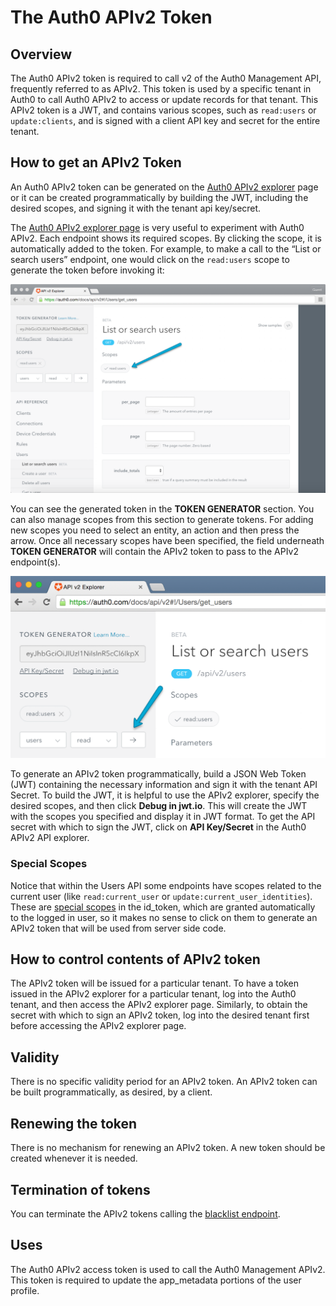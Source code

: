 # The Auth0 APIv2 Token

## Overview

The Auth0 APIv2 token is required to call v2 of the Auth0 Management API, frequently referred to as APIv2.  This token is used by a specific tenant in Auth0 to call Auth0 APIv2 to access or update records for that tenant.  This APIv2 token is a JWT, and contains various scopes, such as `read:users` or `update:clients`, and is signed with a client API key and secret for the entire tenant.

## How to get an APIv2 Token

An Auth0 APIv2 token can be generated on the [Auth0 APIv2 explorer](/api/v2) page or it can be created programmatically by building the JWT, including the desired scopes, and signing it with the tenant api key/secret.  

The [Auth0 APIv2 explorer page](/api/v2) is very useful to experiment with Auth0 APIv2. Each endpoint shows its required scopes. By clicking the scope, it is automatically added to the token. For example, to make a call to the “List or search users” endpoint, one would click on the `read:users` scope to generate the token before invoking it:

![](/media/articles/api/tokens/endpoint-scope.png)

You can see the generated token in the **TOKEN GENERATOR** section. You can also manage scopes from this section to generate tokens. For adding new scopes you need to select an entity, an action and then press the arrow. Once all necessary scopes have been specified, the field underneath **TOKEN GENERATOR** will contain the APIv2 token to pass to the APIv2 endpoint(s).

![](/media/articles/api/tokens/token-generator.png)

To generate an APIv2 token programmatically, build a JSON Web  Token (JWT) containing the necessary information and sign it with the tenant API Secret. To build the JWT, it is helpful to use the APIv2 explorer, specify the desired scopes, and then click **Debug in jwt.io**. This will create the JWT with the scopes you specified and display it in JWT format. To get the API secret with which to sign the JWT, click on **API Key/Secret** in the Auth0 APIv2 API explorer.

### Special Scopes

Notice that within the Users API some endpoints have scopes related to the current user (like `read:current_user` or `update:current_user_identities`). These are [special scopes](/api/v2/changes#the-id_token-and-special-scopes) in the id_token, which are granted automatically to the logged in user, so it makes no sense to click on them to generate an APIv2 token that will be used from server side code.

## How to control contents of APIv2 token

The APIv2 token will be issued for a particular tenant.  To have a token issued in the APIv2 explorer for a particular tenant, log into the Auth0 tenant, and then access the APIv2 explorer page.  Similarly, to obtain the secret with which to sign an APIv2 token, log into the desired tenant first before accessing the APIv2 explorer page.

## Validity

There is no specific validity period for an APIv2 token.  An APIv2 token can be built programmatically, as desired, by a client.

## Renewing the token

There is no mechanism for renewing an APIv2 token.  A new token should be created whenever it is needed.

## Termination of tokens

You can terminate the APIv2 tokens calling the [blacklist endpoint](/api/v2#!/Blacklists/post_tokens).

## Uses

The Auth0 APIv2 access token is used to call the Auth0 Management APIv2.  This token is required to update the app_metadata portions of the user profile.
